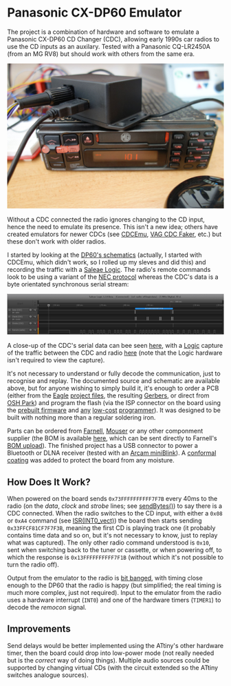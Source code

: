 Panasonic CX-DP60 Emulator
==========================

The project is a combination of hardware and software to emulate a Panasonic CX-DP60 CD Changer (CDC), allowing early 1990s car radios to use the CD inputs as an auxilary. Tested with a Panasonic CQ-LR2450A (from an MG RV8) but should work with others from the same era.

![Finished unit](https://raw.githubusercontent.com/cwoffenden/panacdc/master/doc/radio.jpeg)

Without a CDC connected the radio ignores changing to the CD input, hence the need to emulate its presence. This isn't a new idea; others have created emulators for newer CDCs (see [CDCEmu](http://q1.se/cdcemu/), [VAG CDC Faker](http://dev.shyd.de/2013/09/avr-raspberry-pi-vw-beta-vag-cdc-faker/), etc.) but these don't work with older radios.

I started by looking at the [DP60's schematics](https://raw.githubusercontent.com/cwoffenden/panacdc/master/doc/schematic.pdf) (actually, I started with CDCEmu, which didn't work, so I rolled up my sleves and did this) and recording the traffic with a [Saleae Logic](https://www.saleae.com/). The radio's remote commands look to be using a variant of the [NEC protocol](https://www.vishay.com/docs/80071/dataform.pdf) whereas the CDC's data is a byte orientated synchronous serial stream:

![NEC-like remote data](https://raw.githubusercontent.com/cwoffenden/panacdc/master/doc/logic-1.png)

A close-up of the CDC's serial data can bee seen [here](https://raw.githubusercontent.com/cwoffenden/panacdc/master/doc/logic-2.png), with a [Logic](https://www.saleae.com/downloads) capture of the traffic between the CDC and radio [here](https://github.com/cwoffenden/panacdc/raw/master/doc/cd-radio-off.logicdata) (note that the Logic hardware isn't required to view the capture).

It's not necessary to understand or fully decode the communication, just to recognise and replay. The documented source and schematic are available above, but for anyone wishing to simply build it, it's enough to order a PCB (either from the [Eagle](http://www.cadsoftusa.com/) [project files](https://github.com/cwoffenden/panacdc/tree/master/pcb), the resulting [Gerbers](https://github.com/cwoffenden/panacdc/raw/master/out/board.zip), or direct from [OSH Park](https://oshpark.com/shared_projects/Xu28lOTu)) and program the flash (via the ISP connector on the board using the [prebuilt firmware](https://github.com/cwoffenden/panacdc/blob/master/out/flash.elf) and [any](https://www.amazon.co.uk/dp/B00AVRHVPO) [low-cost](https://www.sparkfun.com/categories/7) [programmer](https://www.arduino.cc/en/Tutorial/ArduinoISP)). It was designed to be built with nothing more than a regular soldering iron.

Parts can be ordered from [Farnell](http://www.farnell.com/), [Mouser](http://www.mouser.com/) or any other componment supplier (the BOM is available [here](https://github.com/cwoffenden/panacdc/blob/master/out/parts.csv), which can be sent directly to Farnell's [BOM upload](http://uk.farnell.com/help-parts-list-bom-upload)). The finished project has a USB connector to power a Bluetooth or DLNA receiver (tested with an [Arcam miniBlink](http://www.arcam.co.uk/mini.htm)). A [conformal coating](https://raw.githubusercontent.com/cwoffenden/panacdc/master/doc/board.jpeg) was added to protect the board from any moisture.

How Does It Work?
-----------------

When powered on the board sends `0x73FFFFFFFFFF7F7B` every 40ms to the radio (on the _data_, _clock_ and _strobe_ lines; see [sendBytes()](https://github.com/cwoffenden/panacdc/blob/master/src/main.c#L177)) to say there is a CDC connected. When the radio switches to the CD input, with either a `0x08` or `0xA4` command (see [ISR(INT0_vect)](https://github.com/cwoffenden/panacdc/blob/master/src/main.c#L272)) the board then starts sending `0x33FFCF81CF7F7F3B`, meaning the first CD is playing track one (it probably contains time data and so on, but it's not necessary to know, just to replay what was captured). The only other radio command understood is `0x10`, sent when switching back to the tuner or cassette, or when powering off, to which the response is `0x13FFFFFFFFFF7F1B` (without which it's not possible to turn the radio off).

Output from the emulator to the radio is [bit banged](https://en.wikipedia.org/wiki/Bit_banging), with timing close enough to the DP60 that the radio is happy (but simplified; the real timing is much more complex, just not required). Input to the emulator from the radio uses a hardware interrupt (`INT0`) and one of the hardware timers (`TIMER1`) to decode the _remocon_ signal.

Improvements
------------

Send delays would be better implemented using the ATtiny's other hardware timer, then the board could drop into low-power mode (not really needed but is the _correct_ way of doing things). Multiple audio sources could be supported by changing virtual CDs (with the circuit extended so the ATtiny switches analogue sources).

